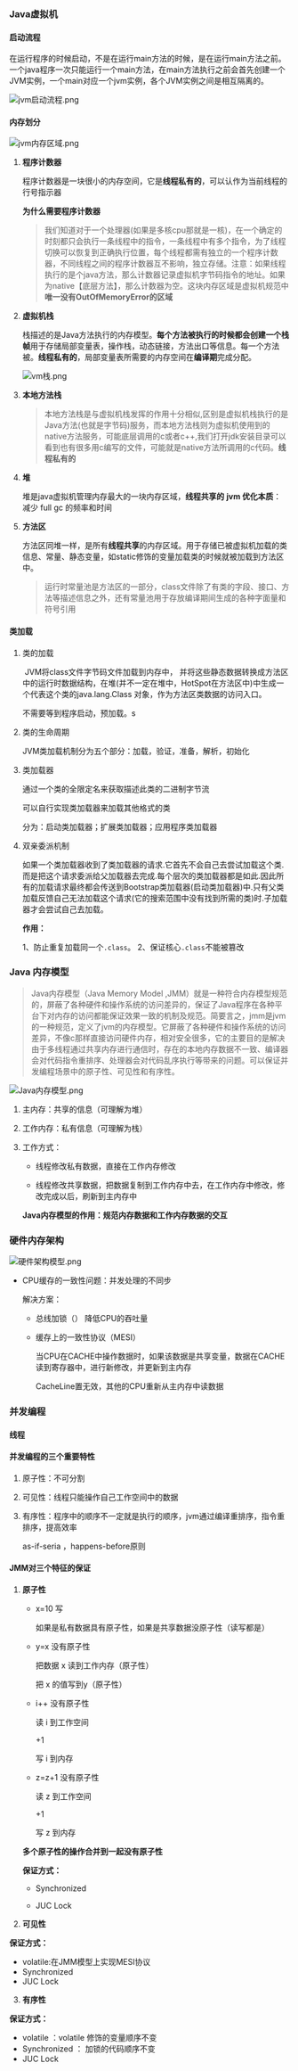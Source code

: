 ### Java虚拟机

#### 启动流程

​	在运行程序的时候启动，不是在运行main方法的时候，是在运行main方法之前。一个java程序一次只能运行一个main方法，在main方法执行之前会首先创建一个JVM实例，一个main对应一个jvm实例，各个JVM实例之间是相互隔离的。

![jvm启动流程.png](http://ww1.sinaimg.cn/large/0062TeRXgy1gd1l5bo1jyj30uh09mq4h.jpg)

#### 内存划分

![jvm内存区域.png](http://ww1.sinaimg.cn/mw690/0062TeRXgy1gd1l9z51ngj30p80ho7en.jpg)

 1. **程序计数器**

    ​	程序计数器是一块很小的内存空间，它是**线程私有的**，可以认作为当前线程的行号指示器

    **为什么需要程序计数器**

    > 我们知道对于一个处理器(如果是多核cpu那就是一核)，在一个确定的时刻都只会执行一条线程中的指令，一条线程中有多个指令，为了线程切换可以恢复到正确执行位置，每个线程都需有独立的一个程序计数器，不同线程之间的程序计数器互不影响，独立存储。注意：如果线程执行的是个java方法，那么计数器记录虚拟机字节码指令的地址。如果为native【底层方法】，那么计数器为空。这块内存区域是虚拟机规范中**唯一没有OutOfMemoryError的区域**

2. **虚拟机栈**

   ​	栈描述的是Java方法执行的内存模型。**每个方法被执行的时候都会创建一个栈帧**用于存储局部变量表，操作栈，动态链接，方法出口等信息。每一个方法被。**线程私有的**，局部变量表所需要的内存空间在**编译期**完成分配。

   ![vm栈.png](http://ww1.sinaimg.cn/mw690/0062TeRXgy1gd1lipkaqzj30q70c00x9.jpg)



3. **本地方法栈**

   > 本地方法栈是与虚拟机栈发挥的作用十分相似,区别是虚拟机栈执行的是Java方法(也就是字节码)服务，而本地方法栈则为虚拟机使用到的native方法服务，可能底层调用的c或者c++,我们打开jdk安装目录可以看到也有很多用c编写的文件，可能就是native方法所调用的c代码。**线程私有的**

4. **堆**

   ​	堆是java虚拟机管理内存最大的一块内存区域，**线程共享的**
   ​	**jvm 优化本质**： 减少 full gc 的频率和时间

5. **方法区**

   ​	方法区同堆一样，是所有**线程共享**的内存区域。用于存储已被虚拟机加载的类信息、常量、静态变量，如static修饰的变量加载类的时候就被加载到方法区中。

   > 运行时常量池是方法区的一部分，class文件除了有类的字段、接口、方法等描述信息之外，还有常量池用于存放编译期间生成的各种字面量和符号引用

#### 类加载

1. 类的加载

   ​	JVM将class文件字节码文件加载到内存中， 并将这些静态数据转换成方法区中的运行时数据结构，在堆(并不一定在堆中，HotSpot在方法区中)中生成一个代表这个类的java.lang.Class 对象，作为方法区类数据的访问入口。

   不需要等到程序启动，预加载。s

2. 类的生命周期

   JVM类加载机制分为五个部分：加载，验证，准备，解析，初始化

3. 类加载器

   通过一个类的全限定名来获取描述此类的二进制字节流

   可以自行实现类加载器来加载其他格式的类

   分为：启动类加载器；扩展类加载器；应用程序类加载器

4. 双亲委派机制

   ​	如果一个类加载器收到了类加载器的请求.它首先不会自己去尝试加载这个类.而是把这个请求委派给父加载器去完成.每个层次的类加载器都是如此.因此所有的加载请求最终都会传送到Bootstrap类加载器(启动类加载器)中.只有父类加载反馈自己无法加载这个请求(它的搜索范围中没有找到所需的类)时.子加载器才会尝试自己去加载。

   **作用：**

   1、防止重复加载同一个`.class`。
   2、保证核心`.class`不能被篡改

### Java 内存模型

> Java内存模型（Java Memory Model ,JMM）就是一种符合内存模型规范的，屏蔽了各种硬件和操作系统的访问差异的，保证了Java程序在各种平台下对内存的访问都能保证效果一致的机制及规范。简要言之，jmm是jvm的一种规范，定义了jvm的内存模型。它屏蔽了各种硬件和操作系统的访问差异，不像c那样直接访问硬件内存，相对安全很多，它的主要目的是解决由于多线程通过共享内存进行通信时，存在的本地内存数据不一致、编译器会对代码指令重排序、处理器会对代码乱序执行等带来的问题。可以保证并发编程场景中的原子性、可见性和有序性。

![Java内存模型.png](http://ww1.sinaimg.cn/mw690/0062TeRXgy1gd1mrn3i3lj30qn0bjgoj.jpg)

1. 主内存：共享的信息（可理解为堆）

2. 工作内存：私有信息（可理解为栈）

3. 工作方式：

   - 线程修改私有数据，直接在工作内存修改

   - 线程修改共享数据，把数据复制到工作内存中去，在工作内存中修改，修改完成以后，刷新到主内存中

   **Java内存模型的作用：规范内存数据和工作内存数据的交互**

### 硬件内存架构

![硬件架构模型.png](http://ww1.sinaimg.cn/large/0062TeRXgy1gd1n7ziyboj30bl0dxta3.jpg)

- CPU缓存的一致性问题：并发处理的不同步

  解决方案：

  - 总线加锁（）  降低CPU的吞吐量

  - 缓存上的一致性协议（MESI）

    当CPU在CACHE中操作数据时，如果该数据是共享变量，数据在CACHE读到寄存器中，进行新修改，并更新到主内存

    CacheLine置无效，其他的CPU重新从主内存中读数据

### 并发编程

#### 线程

#### 并发编程的三个重要特性

1. 原子性：不可分割

2. 可见性：线程只能操作自己工作空间中的数据

3. 有序性：程序中的顺序不一定就是执行的顺序，jvm通过编译重排序，指令重排序，提高效率 

   as-if-seria ，happens-before原则

#### JMM对三个特征的保证

1. **原子性**

   - x=10  写 

     如果是私有数据具有原子性，如果是共享数据没原子性（读写都是）  

   - y=x  没有原子性

     把数据 x 读到工作内存（原子性）

     把 x 的值写到y（原子性）

   - i++ 没有原子性

     读 i 到工作空间

     +1

     写 i 到内存

   - z=z+1 没有原子性

     读 z 到工作空间

     +1

     写 z 到内存

   **多个原子性的操作合并到一起没有原子性**

   **保证方式：**

   - Synchronized

   - JUC Lock

2.  **可见性**

   **保证方式：**

   - volatile:在JMM模型上实现MESI协议
   - Synchronized
   - JUC Lock

3.  **有序性**

   **保证方式：**

   - volatile ：volatile 修饰的变量顺序不变
   - Synchronized ： 加锁的代码顺序不变
   - JUC Lock